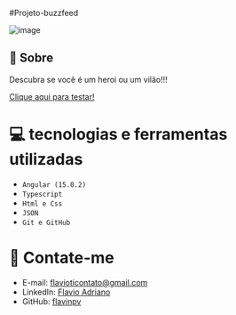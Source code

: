 #Projeto-buzzfeed

![image](https://user-images.githubusercontent.com/62142146/205469608-64955f09-45c7-4bdb-9758-4a876b0c6b14.png)


## 🚨 Sobre

Descubra se você é um heroi ou um vilão!!!

[Clique aqui para testar!](https://fravondevapi.herokuapp.com)


# 💻 tecnologias e ferramentas utilizadas
- ``Angular (15.0.2)``
- ``Typescript``
- ```Html e Css```
- ``JSON``
- ``Git e GitHub``

# 📧 Contate-me

- E-mail: [flavioticontato@gmail.com](mailto:flavioticontato@gmail.com)
- LinkedIn: [Flavio Adriano](https://linkedin.com/in/flavioadriano/)
- GitHub: [flavinpv](https://github.com/flavinpv/)
